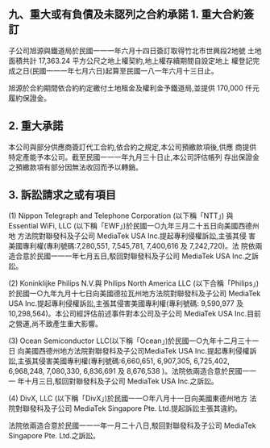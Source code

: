 
## 九、重大或有負債及未認列之合約承諾 1. 重大合約簽訂

子公司旭源與鐵道局於民國一一一年六月十四日簽訂取得竹北市世興段2地號 土地面積共計 17,363.24 平方公尺之地上權契約,地上權存續期間自設定地上 權登記完成之日(民國一一一年七月六日)起算至民國一八一年六月十三日止。

旭源於合約期間依合約約定繳付土地租金及權利金予鐵道局,並提供 170,000 仟元履約保證金。

## 2. 重大承諾

本公司與部分供應商簽訂代工合約,依合約之規定,本公司預繳款項後,供應 商提供特定產能予本公司。截至民國一一一年九月三十日止,本公司評估帳列 存出保證金之預繳款項有部分因無法收回而予以轉銷。

## 3. 訴訟請求之或有項目

(1) Nippon Telegraph and Telephone Corporation (以下稱「NTT」) 與 Essential WiFi, LLC (以下稱「EWF」)於民國一○九年三月二十五日向美國西德州地 方法院對聯發科及子公司 MediaTek USA Inc.提起專利侵權訴訟,主張其侵 害美國專利權(專利號碼:7,280,551, 7,545,781, 7,400,616 及 7,242,720)。法 院依兩造合意於民國一一一年七月五日,駁回對聯發科及子公司 MediaTek USA Inc.之訴訟。

(2) Koninklijke Philips N.V.與 Philips North America LLC (以下合稱「Philips」)
於民國一○九年九月十七日向美國德拉瓦州地方法院對聯發科及子公司 MediaTek USA Inc.提起專利侵權訴訟,主張其侵害美國專利權(專利號碼: 9,590,977 及 10,298,564)。本公司經評估前述事件對本公司及子公司 MediaTek USA Inc.目前之營運,尚不致產生重大影響。

(3) Ocean Semiconductor LLC(以下稱「Ocean」)於民國一○九年十二月三十一日 向美國西德州地方法院對聯發科及子公司MediaTek USA Inc.提起專利侵權訴 訟,主張其侵害美國專利權(專利號碼:6,660,651, 6,907,305, 6,725,402, 6,968,248, 7,080,330, 6,836,691 及 8,676,538 )。法院依兩造合意於民國一一一 年十月三日,駁回對聯發科及子公司 MediaTek USA Inc.之訴訟。

(4) DivX, LLC (以下稱「DivX」)於民國一一○年八月十一日向美國東德州地方 法院對聯發科及子公司 MediaTek Singapore Pte. Ltd.提起訴訟主張其違約。

法院依兩造合意於民國一一一年一月二十八日,駁回對聯發科及子公司 MediaTek Singapore Pte. Ltd.之訴訟。